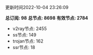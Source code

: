 更新时间2022-10-04 23:26:09

**总订阅: 98**
**总节点: 8698**
**有效节点: 2784**
- v2ray节点: 2455
- ss节点: 149
- trojan节点: 162
- ssr节点: 18
